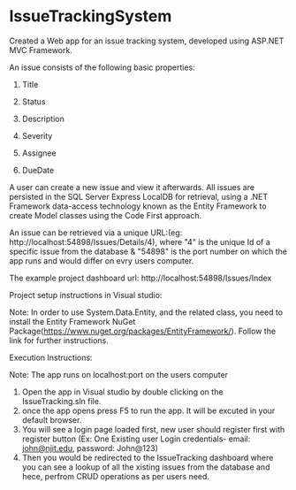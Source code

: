 # IssueTrackingSystem
Created a Web app for an issue tracking system, developed using ASP.NET MVC Framework.

An issue consists of the following basic properties:

1. Title

2. Status

3. Description

4. Severity

5. Assignee

6. DueDate

A user can create a new issue and view it afterwards.
All issues are persisted in the SQL Server Express LocalDB for retrieval, using a .NET Framework data-access technology known as the Entity Framework to create Model classes using the Code First approach.

An issue can be retrieved via a unique URL:(eg: http://localhost:54898/Issues/Details/4), where "4" is the unique Id of a specific issue from the database & "54898" is the port number on which the app runs and would differ on evry users computer.

The example project dashboard url: http://localhost:54898/Issues/Index

Project setup instructions in Visual studio:

Note: In order to use System.Data.Entity, and the related class, you need to install the Entity Framework NuGet Package(https://www.nuget.org/packages/EntityFramework/). Follow the link for further instructions.

Execution Instructions:

Note: The app runs on localhost:port on the users computer

1. Open the app in Visual studio by double clicking on the IssueTracking.sln file.
2. once the app opens press F5 to run the app. It will be excuted in your default browser.
3. You will see a login page loaded first, new user should register first with register button
(Ex: One Existing user Login credentials- email: john@njit.edu, password: John@123)
4. Then you would be redirected to the IssueTracking dashboard where you can see a lookup of all the xisting issues from the database
and hece, perfrom CRUD operations as per users need.
